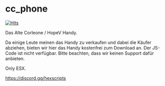 # cc_phone
[![Hits](https://hits.seeyoufarm.com/api/count/incr/badge.svg?url=https%3A%2F%2Fgithub.com%2FxLeon0666%2Fcc_phone&count_bg=%233D7CC8&title_bg=%23555555&icon=&icon_color=%23E7E7E7&title=phone&edge_flat=false)](https://hits.seeyoufarm.com)

Das Alte Corleone / HopeV Handy.

Da einige Leute meinen das Handy zu verkaufen und dabei die Käufer abziehen, bieten wir hier das Handy kostenfrei zum Download an.
Der JS-Code ist nicht verfügbar.
Bitte beachten, dass wir keinen Support dafür anbieten.

Only ESX.

https://discord.gg/hexscripts
